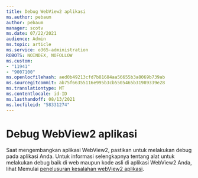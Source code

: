```yaml
---
title: Debug WebView2 aplikasi
ms.author: pebaum
author: pebaum
manager: scotv
ms.date: 07/22/2021
audience: Admin
ms.topic: article
ms.service: o365-administration
ROBOTS: NOINDEX, NOFOLLOW
ms.custom:
- "11941"
- "9007100"
ms.openlocfilehash: aed0b49213cfd7b81684aa56655b3a8069b739ab
ms.sourcegitcommit: ab75f66355116e995b3cb5505465b31989339e28
ms.translationtype: MT
ms.contentlocale: id-ID
ms.lasthandoff: 08/13/2021
ms.locfileid: "58331274"
---
```

# <a name="debug-webview2-apps"></a>Debug WebView2 aplikasi

Saat mengembangkan aplikasi WebView2, pastikan untuk melakukan debug pada aplikasi Anda. Untuk informasi selengkapnya tentang alat untuk melakukan debug baik di web maupun kode asli di aplikasi WebView2 Anda, lihat Memulai [penelusuran kesalahan webView2 aplikasi](https://docs.microsoft.com/microsoft-edge/webview2/how-to/debug).